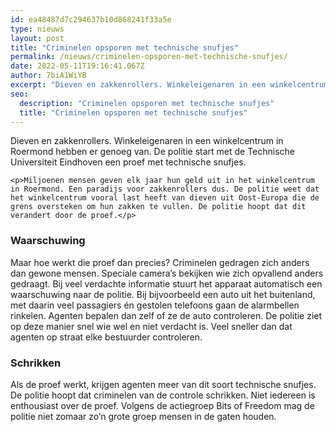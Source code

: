 ```yaml
---
id: ea48487d7c294637b10d868241f33a5e
type: nieuws
layout: post
title: "Criminelen opsporen met technische snufjes"
permalink: /nieuws/criminelen-opsporen-met-technische-snufjes/
date: 2022-05-11T19:16:41.067Z
author: 7biA1WiYB
excerpt: "Dieven en zakkenrollers. Winkeleigenaren in een winkelcentrum in Roermond hebben er genoeg van. De politie start met de Technische Universiteit Eindhoven een proef met technische snufjes.  "
seo:
  description: "Criminelen opsporen met technische snufjes"
  title: "Criminelen opsporen met technische snufjes"
---
```

Dieven en zakkenrollers. Winkeleigenaren in een winkelcentrum in Roermond hebben er genoeg van. De politie start met de Technische Universiteit Eindhoven een proef met technische snufjes.  

    <p>Miljoenen mensen geven elk jaar hun geld uit in het winkelcentrum in Roermond. Een paradijs voor zakkenrollers dus. De politie weet dat het winkelcentrum vooral last heeft van dieven uit Oost-Europa die de grens oversteken om hun zakken te vullen. De politie hoopt dat dit verandert door de proef.</p>
<h3>Waarschuwing</h3>
<p>Maar hoe werkt die proef dan precies? Criminelen gedragen zich anders dan gewone mensen. Speciale camera’s bekijken wie zich opvallend anders gedraagt. Bij veel verdachte informatie stuurt het apparaat automatisch een waarschuwing naar de politie. Bij bijvoorbeeld een auto uit het buitenland, met daarin veel passagiers én gestolen telefoons gaan de alarmbellen rinkelen. Agenten bepalen dan zelf of ze de auto controleren. De politie ziet op deze manier snel wie wel en niet verdacht is. Veel sneller dan dat agenten op straat elke bestuurder controleren.</p>
<h3>Schrikken</h3>
<p>Als de proef werkt, krijgen agenten meer van dit soort technische snufjes. De politie hoopt dat criminelen van de controle schrikken. Niet iedereen is enthousiast over de proef. Volgens de actiegroep Bits of Freedom mag de politie niet zomaar zo’n grote groep mensen in de gaten houden.</p>  
